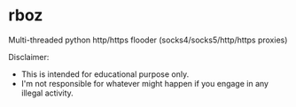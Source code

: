 # rboz
Multi-threaded python http/https flooder (socks4/socks5/http/https proxies) 

Disclaimer:
- This is intended for educational purpose only.
- I'm not responsible for whatever might happen if you engage in any illegal activity.
